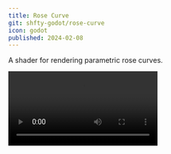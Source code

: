 ```yaml
---
title: Rose Curve
git: shfty-godot/rose-curve
icon: godot
published: 2024-02-08
---
```


A shader for rendering parametric rose curves.

![Rose Curve](video.mkv)

